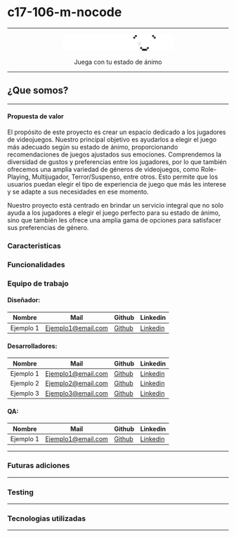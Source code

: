 # c17-106-m-nocode

--------------

<p align="center">
  <img src="logos/Logo Playmood.png" alt="Logo del proyecto" width="250">
</p>
<p align="center">Juega con tu estado de ánimo</p>

--------------
## ¿Que somos?
--------------

#### Propuesta de valor

El propósito de este proyecto es crear un espacio dedicado a los jugadores de videojuegos. Nuestro principal objetivo es ayudarlos a elegir el juego más adecuado según su estado de ánimo, proporcionando recomendaciones de juegos ajustados sus emociones.
Comprendemos la diversidad de gustos y preferencias entre los jugadores, por lo que también ofrecemos una amplia variedad de géneros de videojuegos, como Role-Playing, Multijugador, Terror/Suspenso, entre otros. Esto permite que los usuarios puedan elegir el tipo de experiencia de juego que más les interese y se adapte a sus necesidades en ese momento. 

Nuestro proyecto está centrado en brindar un servicio integral que no solo ayuda a los jugadores a elegir el juego perfecto para su estado de ánimo, sino que también les ofrece una amplia gama de opciones para satisfacer sus preferencias de género.

### Caracteristicas

### Funcionalidades

### Equipo de trabajo

#### Diseñador:
| Nombre   | Mail                | Github                                  | Linkedin                                |
|----------|---------------------|-----------------------------------------|-----------------------------------------|
| Ejemplo 1 | Ejemplo1@email.com  | [Github](enlace/al/perfil/github)   | [Linkedin](enlace/al/perfil/linkedin)|


#### Desarrolladores:
| Nombre   | Mail                | Github                                  | Linkedin                                |
|----------|---------------------|-----------------------------------------|-----------------------------------------|
| Ejemplo 1 | Ejemplo1@email.com  | [Github](enlace/al/perfil/github)    | [Linkedin](enlace/al/perfil/linkedin)|
| Ejemplo 2 | Ejemplo2@email.com  | [Github](enlace/al/perfil/github)    | [Linkedin](enlace/al/perfil/linkedin)|
| Ejemplo 3 | Ejemplo3@email.com  | [Github](enlace/al/perfil/github)    | [Linkedin](enlace/al/perfil/linkedin)|

#### QA:
| Nombre   | Mail                | Github                                  | Linkedin                                |
|----------|---------------------|-----------------------------------------|-----------------------------------------|
| Ejemplo 1 | Ejemplo1@email.com  | [Github](enlace/al/perfil/github)    | [Linkedin](enlace/al/perfil/linkedin)|

--------------
### Futuras adiciones
--------------
### Testing
--------------
### Tecnologias utilizadas
--------------
